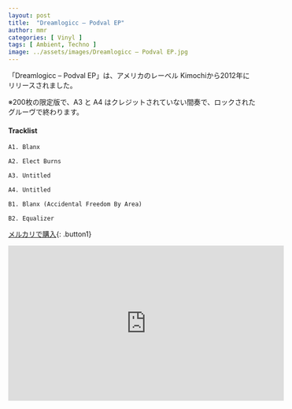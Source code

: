 ```yaml
---
layout: post
title:  "Dreamlogicc – Podval EP"
author: mmr
categories: [ Vinyl ]
tags: [ Ambient, Techno ]
image: ../assets/images/Dreamlogicc – Podval EP.jpg
---
```


「Dreamlogicc – Podval EP」は、アメリカのレーベル	Kimochiから2012年にリリースされました。

※200枚の限定版で、A3 と A4 はクレジットされていない間奏で、ロックされたグルーヴで終わります。

#### Tracklist
```md
A1. Blanx

A2. Elect Burns

A3. Untitled

A4. Untitled

B1. Blanx (Accidental Freedom By Area)

B2. Equalizer
```

[メルカリで購入](https://jp.mercari.com/item/m64740020390?afid=6142608987){: .button1}

<iframe width="560" height="315" src="https://www.youtube.com/embed/KR9EYZBJw5c?si=G6PKsM-D7r_ko6cQ" title="YouTube video player" frameborder="0" allow="accelerometer; autoplay; clipboard-write; encrypted-media; gyroscope; picture-in-picture; web-share" referrerpolicy="strict-origin-when-cross-origin" allowfullscreen></iframe>